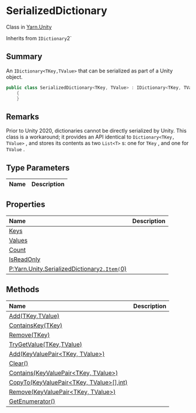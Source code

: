 # SerializedDictionary

Class in [Yarn.Unity](/api/csharp/yarn.unity.md)

Inherits from `IDictionary`2`

## Summary


An  <code>IDictionary&lt;TKey,TValue&gt;</code>  that can be serialized as
part of a Unity object.


```csharp
public class SerializedDictionary<TKey, TValue> : IDictionary<TKey, TValue>, ISerializationCallbackReceiver
    {
    }
```

## Remarks


Prior to Unity 2020, dictionaries cannot be directly serialized by
Unity. This class is a workaround; it provides an API identical to
<code>Dictionary&lt;TKey, TValue&gt;</code> , and stores its contents as
two  <code>List&lt;T&gt;</code> s: one for  <code>TKey</code> ,
and one for  <code>TValue</code> .


## Type Parameters

|Name|Description|
|:---|:---|

## Properties

|Name|Description|
|:---|:---|
|[Keys](/api/csharp/yarn.unity.serializeddictionary.keys.md)||
|[Values](/api/csharp/yarn.unity.serializeddictionary.values.md)||
|[Count](/api/csharp/yarn.unity.serializeddictionary.count.md)||
|[IsReadOnly](/api/csharp/yarn.unity.serializeddictionary.isreadonly.md)||
|[P:Yarn.Unity.SerializedDictionary`2.Item(`0)](/api/csharp/yarn.unity.serializeddictionary.this[].md)||

## Methods

|Name|Description|
|:---|:---|
|[Add(TKey,TValue)](/api/csharp/yarn.unity.serializeddictionary.add-1.md)||
|[ContainsKey(TKey)](/api/csharp/yarn.unity.serializeddictionary.containskey.md)||
|[Remove(TKey)](/api/csharp/yarn.unity.serializeddictionary.remove-1.md)||
|[TryGetValue(TKey,TValue)](/api/csharp/yarn.unity.serializeddictionary.trygetvalue.md)||
|[Add(KeyValuePair<TKey, TValue>)](/api/csharp/yarn.unity.serializeddictionary.add-2.md)||
|[Clear()](/api/csharp/yarn.unity.serializeddictionary.clear.md)||
|[Contains(KeyValuePair<TKey, TValue>)](/api/csharp/yarn.unity.serializeddictionary.contains.md)||
|[CopyTo(KeyValuePair<TKey, TValue>[],int)](/api/csharp/yarn.unity.serializeddictionary.copyto.md)||
|[Remove(KeyValuePair<TKey, TValue>)](/api/csharp/yarn.unity.serializeddictionary.remove-2.md)||
|[GetEnumerator()](/api/csharp/yarn.unity.serializeddictionary.getenumerator.md)||

